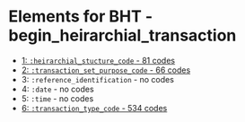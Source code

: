# Elements for BHT - begin_heirarchial_transaction
* [1: `:heirarchial_stucture_code` - 81 codes](elements/BHT_1.md)
* [2: `:transaction_set_purpose_code` - 66 codes](elements/BHT_2.md)
* 3: `:reference_identification` - no codes
* 4: `:date` - no codes
* 5: `:time` - no codes
* [6: `:transaction_type_code` - 534 codes](elements/BHT_6.md)
